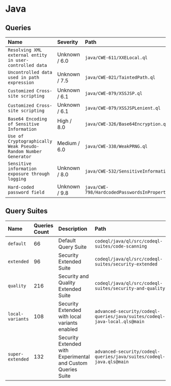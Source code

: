 # Java

## Queries

<!-- AUTOMATION-QUERIES -->
| Name | Severity | Path |
| :--- | :------- | :--- |
| `Resolving XML external entity in user-controlled data` | Unknown / 6.0 | `java/CWE-611/XXELocal.ql` |
| `Uncontrolled data used in path expression` | Unknown / 7.5 | `java/CWE-021/TaintedPath.ql` |
| `Customized Cross-site scripting` | Unknown / 6.1 | `java/CWE-079/XSSJSP.ql` |
| `Customized Cross-site scripting` | Unknown / 6.1 | `java/CWE-079/XSSJSPLenient.ql` |
| `Base64 Encoding of Sensitive Information` | High / 8.0 | `java/CWE-326/Base64Encryption.ql` |
| `Use of Cryptographically Weak Pseudo-Random Number Generator` | Medium / 6.0 | `java/CWE-338/WeakPRNG.ql` |
| `Sensitive information exposure through logging` | Unknown / 8.0 | `java/CWE-532/SensitiveInformation.ql` |
| `Hard-coded password field` | Unknown / 9.8 | `java/CWE-798/HardcodedPasswordsInProperties.ql` |


<!-- AUTOMATION-QUERIES -->

## Query Suites
<!-- AUTOMATION-SUITES -->
| Name | Queries Count | Description | Path |
| :--- | :---- | :--- | :--- |
| `default` | 66 | Default Query Suite | `codeql/java/ql/src/codeql-suites/code-scanning` |
| `extended` | 96 | Security Extended Suite | `codeql/java/ql/src/codeql-suites/security-extended` |
| `quality` | 216 | Security and Quality Extended Suite | `codeql/java/ql/src/codeql-suites/security-and-quality` |
| `local-variants` | 108 | Security Extended with local variants enabled | `advanced-security/codeql-queries/java/suites/codeql-java-local.qls@main` |
| `super-extended` | 132 | Security Extended with Experimental and Custom Queries Suite | `advanced-security/codeql-queries/java/suites/codeql-java.qls@main` |


<!-- AUTOMATION-SUITES -->
